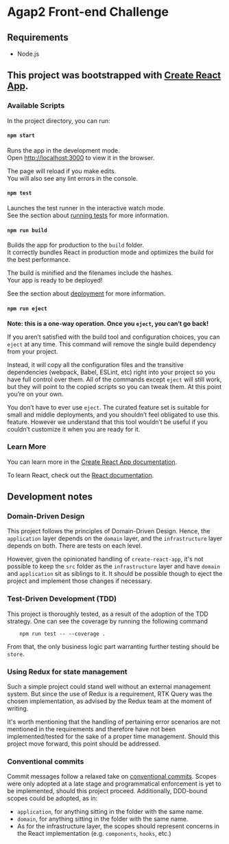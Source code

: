 # Agap2 Front-end Challenge

## Requirements
- Node.js

## This project was bootstrapped with [Create React App](https://github.com/facebook/create-react-app).

### Available Scripts

In the project directory, you can run:

#### `npm start`

Runs the app in the development mode.\
Open [http://localhost:3000](http://localhost:3000) to view it in the browser.

The page will reload if you make edits.\
You will also see any lint errors in the console.

#### `npm test`

Launches the test runner in the interactive watch mode.\
See the section about [running tests](https://facebook.github.io/create-react-app/docs/running-tests) for more information.

#### `npm run build`

Builds the app for production to the `build` folder.\
It correctly bundles React in production mode and optimizes the build for the best performance.

The build is minified and the filenames include the hashes.\
Your app is ready to be deployed!

See the section about [deployment](https://facebook.github.io/create-react-app/docs/deployment) for more information.

#### `npm run eject`

**Note: this is a one-way operation. Once you `eject`, you can’t go back!**

If you aren’t satisfied with the build tool and configuration choices, you can `eject` at any time. This command will remove the single build dependency from your project.

Instead, it will copy all the configuration files and the transitive dependencies (webpack, Babel, ESLint, etc) right into your project so you have full control over them. All of the commands except `eject` will still work, but they will point to the copied scripts so you can tweak them. At this point you’re on your own.

You don’t have to ever use `eject`. The curated feature set is suitable for small and middle deployments, and you shouldn’t feel obligated to use this feature. However we understand that this tool wouldn’t be useful if you couldn’t customize it when you are ready for it.

### Learn More

You can learn more in the [Create React App documentation](https://facebook.github.io/create-react-app/docs/getting-started).

To learn React, check out the [React documentation](https://reactjs.org/).

## Development notes

### Domain-Driven Design
This project follows the principles of Domain-Driven Design. Hence, the `application` layer depends on the `domain` layer, and the `infrastructure` layer depends on both. There are tests on each level.

However, given the opinionated handling of `create-react-app`, it's not possible to keep the `src` folder as the `infrastructure` layer and have `domain` and `application` sit as siblings to it. It should be possible though to eject the project and implement those changes if necessary.

### Test-Driven Development (TDD)
This project is thoroughly tested, as a result of the adoption of the TDD strategy. One can see the coverage by running the following command
```
    npm run test -- --coverage .
```
From that, the only business logic part warranting further testing should be `store`.

### Using Redux for state management
Such a simple project could stand well without an external management system. But since the use of Redux is a requirement, RTK Query was the chosen implementation, as advised by the Redux team at the moment of writing.

It's worth mentioning that the handling of pertaining error scenarios are not mentioned in the requirements and therefore have not been implemented/tested for the sake of a proper time management. Should this project move forward, this point should be addressed.

### Conventional commits
Commit messages follow a relaxed take on [conventional commits](https://www.conventionalcommits.org/en/v1.0.0/). Scopes were only adopted at a late stage and programmatical enforcement is yet to be implemented, should this project proceed. Additionally, DDD-bound scopes could be adopted, as in:

- `application`, for anything sitting in the folder with the same name.
- `domain`, for anything sitting in the folder with the same name.
- As for the infrastructure layer, the scopes should represent concerns in the React implementation (e.g. `components`, `hooks`, etc.)


